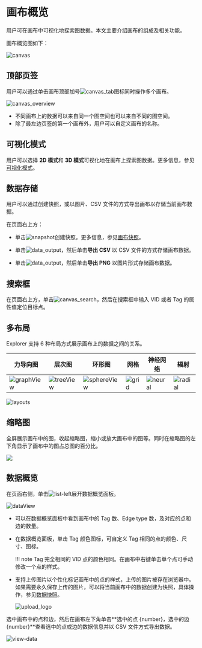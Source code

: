# 画布概览

用户可在画布中可视化地探索图数据。本文主要介绍画布的组成及相关功能。

画布概览图如下：

![canvas](https://docs-cdn.nebula-graph.com.cn/figures/canvas-overview-22-04-06_cn.png)

## 顶部页签

用户可以通过单击画布顶部加号![canvas_tab](https://docs-cdn.nebula-graph.com.cn/figures/list-add_cn.png)图标同时操作多个画布。

![canvas_overview](https://docs-cdn.nebula-graph.com.cn/figures/canvas-graphspace-22-04-06_cn.png)

- 不同画布上的数据可以来自同一个图空间也可以来自不同的图空间。
- 除了最左边页签的第一个画布外，用户可以自定义画布的名称。

## 可视化模式

用户可以选择 **2D 模式**和 **3D 模式**可视化地在画布上探索图数据。更多信息，参见[可视化模式](visualization-mode.md)。

## 数据存储

用户可以通过创建快照，或以图片、CSV 文件的方式导出画布以存储当前画布数据。

在页面右上方：

- 单击![snapshot](https://docs-cdn.nebula-graph.com.cn/figures/graph-snapshot_cn.png)创建快照。更多信息，参见[画布快照](canvas-snapshot.md)。

- 单击![data_output](https://docs-cdn.nebula-graph.com.cn/figures/explorer-btn-output.png)，然后单击**导出 CSV** 以 CSV 文件的方式存储画布数据。

- 单击![data_output](https://docs-cdn.nebula-graph.com.cn/figures/explorer-btn-output.png)，然后单击**导出 PNG** 以图片形式存储画布数据。

## 搜索框

在页面右上方，单击![canvas_search](https://docs-cdn.nebula-graph.com.cn/figures/explorer-canvas-search.png)，然后在搜索框中输入 VID 或者 Tag 的属性值定位目标点。

## 多布局

Explorer 支持 6 种布局方式展示画布上的数据之间的关系。

| 力导向图 | 层次图 | 环形图 | 网格  | 神经网络 | 辐射  |
| -------- | ------ | ------ | ----- | -------- | ----- |
| ![graphView](https://docs-cdn.nebula-graph.com.cn/figures/Thumbnail-graphView_cn.png)    | ![treeView](https://docs-cdn.nebula-graph.com.cn/figures/Thumbnail-treeView_cn.png)  | ![sphereView](https://docs-cdn.nebula-graph.com.cn/figures/Thumbnail-sphereView_cn.png)  | ![grid](https://docs-cdn.nebula-graph.com.cn/figures/Thumbnail-Grid_cn.png) | ![neural](https://docs-cdn.nebula-graph.com.cn/figures/Thumbnail-neuralNetwork_cn.png)    | ![radial](https://docs-cdn.nebula-graph.com.cn/figures/Thumbnail-Radial_cn.png) |

![layouts](https://docs-cdn.nebula-graph.com.cn/figures/layout-22-04-06_cn.gif)

## 缩略图

全屏展示画布中的图，收起缩略图，缩小或放大画布中的图等。同时在缩略图的左下角显示了画布中的图占总图的百分比。

![](https://docs-cdn.nebula-graph.com.cn/figures/thumbnail_cn.png)

## 数据概览

在页面右侧，单击![list-left](https://docs-cdn.nebula-graph.com.cn/figures/list-left_cn.png)展开数据概览面板。

![dataView](https://docs-cdn.nebula-graph.com.cn/figures/dataview_cn.png)

- 可以在数据概览面板中看到画布中的 Tag 数、Edge type 数，及对应的点和边的数量。
- 在数据概览面板，单击 Tag 颜色图标，可自定义 Tag 相同的点的颜色、尺寸、图标。

  !!! note
        Tag 完全相同的 VID 点的颜色相同。在画布中右键单击单个点可手动修改一个点的样式。

- 支持上传图片以个性化标记画布中的点的样式，上传的图片被存在浏览器中。如果需要永久保存上传的图片，可以将当前画布中的数据创建为快照，具体操作，参见[数据快照](canvas-snapshot.md)。

  ![upload_logo](https://docs-cdn.nebula-graph.com.cn/figures/upload-logo_cn.png)


选中画布中的点和边，然后在画布左下角单击**选中的点 {number}，选中的边 {number}**查看选中的点或边的数据信息并以 CSV 文件方式导出数据。

![view-data](https://docs-cdn.nebula-graph.com.cn/figures/view-selected-data-22-04-06_cn.png)
